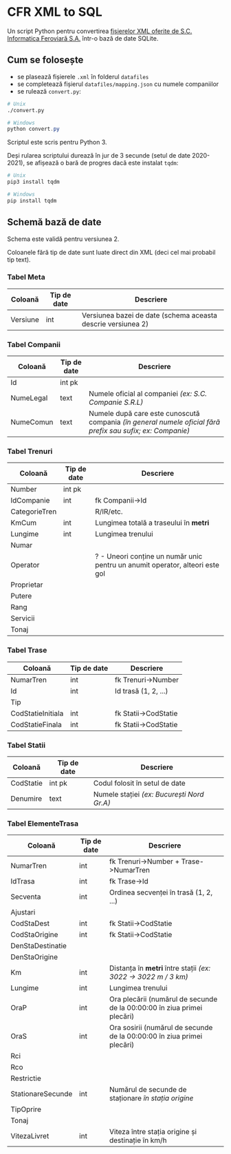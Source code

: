 # CFR XML to SQL

Un script Python pentru convertirea
[fișierelor XML oferite de S.C. Informatica Feroviară S.A.](https://data.gov.ro/dataset?organization=sc-informatica-feroviara-sa)
într-o bază de date SQLite.

## Cum se folosește

- se plasează fișierele `.xml` în folderul `datafiles`
- se completează fișierul `datafiles/mapping.json` cu numele companiilor
- se rulează `convert.py`:

```bash
# Unix
./convert.py
```

```powershell
# Windows
python convert.py
```

Scriptul este scris pentru Python 3.

Deși rularea scriptului durează în jur de 3 secunde (setul de date 2020-2021), se afișează o bară de progres dacă este instalat `tqdm`:

```bash
# Unix
pip3 install tqdm
```

```powershell
# Windows
pip install tqdm
```

## Schemă bază de date

Schema este validă pentru versiunea 2.

Coloanele fără tip de date sunt luate direct din XML (deci cel mai probabil tip text).

### Tabel **Meta**

Coloană  | Tip de date | Descriere
---------|-------------|----------
Versiune | int         | Versiunea bazei de date (schema aceasta descrie versiunea 2)

### Tabel **Companii**

Coloană   | Tip de date | Descriere
----------|-------------|----------
Id        | int pk      |
NumeLegal | text        | Numele oficial al companiei *(ex: S.C. Companie S.R.L)*
NumeComun | text        | Numele după care este cunoscută compania *(în general numele oficial fără prefix sau sufix; ex: Companie)*

### Tabel **Trenuri**

Coloană       | Tip de date | Descriere
--------------|-------------|----------
Number        | int pk      |
IdCompanie    | int         | fk Companii->Id
CategorieTren |             | R/IR/etc.
KmCum         | int         | Lungimea totală a traseului în **metri**
Lungime       | int         | Lungimea trenului
Numar         |             |
Operator      |             | ? - Uneori conține un număr unic pentru un anumit operator, alteori este gol
Proprietar    |             |
Putere        |             |
Rang          |             |
Servicii      |             |
Tonaj         |             |

### Tabel **Trase**

Coloană           | Tip de date | Descriere
------------------|-------------|----------
NumarTren         | int         | fk Trenuri->Number
Id                | int         | Id trasă (1, 2, ...)
Tip               |             |
CodStatieInitiala | int         | fk Statii->CodStatie
CodStatieFinala   | int         | fk Statii->CodStatie

### Tabel **Statii**

Coloană   | Tip de date | Descriere
----------|-------------|----------
CodStatie | int pk      | Codul folosit în setul de date
Denumire  | text        | Numele stației *(ex: București Nord Gr.A)*

### Tabel **ElementeTrasa**

Coloană           | Tip de date | Descriere
------------------|-------------|----------
NumarTren         | int         | fk Trenuri->Number + Trase->NumarTren
IdTrasa           | int         | fk Trase->Id
Secventa          | int         | Ordinea secvenței în trasă (1, 2, ...)
Ajustari          |             |
CodStaDest        | int         | fk Statii->CodStatie
CodStaOrigine     | int         | fk Statii->CodStatie
DenStaDestinatie  |             |
DenStaOrigine     |             |
Km                | int         | Distanța în **metri** între stații *(ex: 3022 -> 3022 m / 3 km)*
Lungime           | int         | Lungimea trenului
OraP              | int         | Ora plecării (numărul de secunde de la 00:00:00 în ziua primei plecări)
OraS              | int         | Ora sosirii (numărul de secunde de la 00:00:00 în ziua primei plecări)
Rci               |             |
Rco               |             |
Restrictie        |             |
StationareSecunde | int         | Numărul de secunde de staționare *în stația origine*
TipOprire         |             |
Tonaj             |             |
VitezaLivret      | int         | Viteza între stația origine și destinație în km/h
